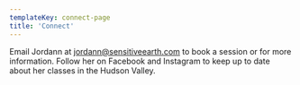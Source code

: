 ```yaml
---
templateKey: connect-page
title: 'Connect'
---
```

Email Jordann at jordann@sensitiveearth.com to book a session or for more information. Follow her on Facebook and Instagram to keep up to date about her classes in the Hudson Valley.
